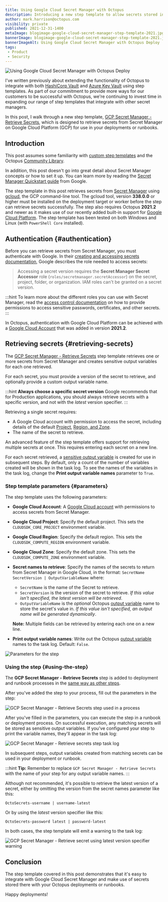 ```yaml
---
title: Using Google Cloud Secret Manager with Octopus
description: Introducing a new step template to allow secrets stored in Google Cloud Secret Manager to be used in deployments or runbooks.
author: mark.harrison@octopus.com
visibility: private
published: 2021-12-31-1400
metaImage: blogimage-google-cloud-secret-manager-step-template-2021.jpg
bannerImage: blogimage-google-cloud-secret-manager-step-template-2021.jpg
bannerImageAlt: Using Google Cloud Secret Manager with Octopus Deploy
tags:
 - Product
 - Security
---
```


![Using Google Cloud Secret Manager with Octopus Deploy](blogimage-google-cloud-secret-manager-step-template-2021.jpg)

I've written previously about extending the functionality of Octopus to integrate with both [HashiCorp Vault](https://octopus.com/blog/using-hashicorp-vault-with-octopus-deploy) and [Azure Key Vault](https://octopus.com/blog/using-azure-key-vault-with-octopus) using step templates. As part of our commitment to provide more ways for our customers to be successful with Octopus, we're continuing to invest time in expanding our range of step templates that integrate with other secret managers.

In this post, I walk through a new step template, [GCP Secret Manager - Retrieve Secrets](https://library.octopus.com/step-templates/9f5a9e3c-76b1-462f-972a-ae91d5deaa05/actiontemplate-gcp-secret-manager-retrieve-secrets), which is designed to retrieve secrets from Secret Manager on Google Cloud Platform (GCP) for use in your deployments or runbooks.

## Introduction

This post assumes some familiarity with [custom step templates](https://octopus.com/docs/projects/custom-step-templates) and the Octopus [Community Library](https://octopus.com/docs/projects/community-step-templates). 

In addition, this post doesn't go into great detail about Secret Manager concepts or how to set it up. You can learn more by reading the [Secret Manager Quickstart guide](https://cloud.google.com/secret-manager/docs/quickstart) from Google.

The step template in this post retrieves secrets from [Secret Manager](https://cloud.google.com/secret-manager) using [gcloud](https://cloud.google.com/sdk/gcloud), the GCP command-line tool. The gcloud tool, version **338.0.0** or higher must be installed on the deployment target or worker before the step can retrieve secrets successfully. The step also requires Octopus **2021.2** and newer as it makes use of our recently added built-in support for [Google Cloud Platform](https://octopus.com/blog/google-cloud-platform-integration). The step template has been tested on both Windows and Linux (with `PowerShell Core` installed).

## Authentication {#authentication}

Before you can retrieve secrets from Secret Manager, you must authenticate with Google. In their [creating and accessing secrets documentation](https://cloud.google.com/secret-manager/docs/creating-and-accessing-secrets), Google describes the role needed to access secrets:

> Accessing a secret version requires the **Secret Manager Secret Accessor** role (`roles/secretmanager.secretAccessor`) on the secret, project, folder, or organization. IAM roles can't be granted on a secret version.

:::hint
To learn more about the different roles you can use with Secret Manager, read the [access control documentation](https://cloud.google.com/secret-manager/docs/access-control) on how to provide permissions to access sensitive passwords, certificates, and other secrets.
:::

In Octopus, authentication with Google Cloud Platform can be achieved with a [Google Cloud Account](https://octopus.com/docs/infrastructure/accounts/google-cloud) that was added in version **2021.2**.

## Retrieving secrets {#retrieving-secrets}

The [GCP Secret Manager - Retrieve Secrets](https://library.octopus.com/step-templates/9f5a9e3c-76b1-462f-972a-ae91d5deaa05/actiontemplate-gcp-secret-manager-retrieve-secrets) step template retrieves one or more secrets from Secret Manager and creates sensitive output variables for each one retrieved. 

For each secret, you must provide a version of the secret to retrieve, and optionally provide a custom output variable name.

:::hint
**Always choose a specific secret version**
Google recommends that for Production applications, you should always retrieve secrets with a specific version, and not with the *latest* version specifier.
:::

Retrieving a single secret requires:

- A Google Cloud account with permission to access the secret, including details of the default [Project](https://g.octopushq.com/GCPDefaultProject), [Region, and Zone](https://g.octopushq.com/GCPDefaultRegionAndZone).
- The name of the secret to retrieve.

An advanced feature of the step template offers support for retrieving multiple secrets at once. This requires entering each secret on a new line.

For each secret retrieved, a [sensitive output variable](https://octopus.com/docs/projects/variables/output-variables#sensitive-output-variables) is created for use in subsequent steps. By default, only a count of the number of variables created will be shown in the task log. To see the names of the variables in the task log, change the **Print output variable names** parameter to `True`.

### Step template parameters {#parameters}

The step template uses the following parameters:

- **Google Cloud Account**: A [Google Cloud account](https://octopus.com/docs/infrastructure/accounts/google-cloud) with permissions to access secrets from Secret Manager.
- **Google Cloud Project**: Specify the default project. This sets the `CLOUDSDK_CORE_PROJECT` environment variable.
- **Google Cloud Region**: Specify the default region. This sets the `CLOUDSDK_COMPUTE_REGION` environment variable.
- **Google Cloud Zone**: Specify the default zone. This sets the `CLOUDSDK_COMPUTE_ZONE` environment variable.
- **Secret names to retrieve**: Specify the names of the secrets to return from Secret Manager in Google Cloud, in the format: `SecretName SecretVersion | OutputVariableName` where:

    - `SecretName` is the name of the Secret to retrieve.
    - `SecretVersion` is the version of the secret to retrieve. *If this value isn't specified, the latest version will be retrieved*.
    - `OutputVariableName` is the *optional* Octopus [output variable](https://octopus.com/docs/projects/variables/output-variables) name to store the secret's value in. *If this value isn't specified, an output name will be generated dynamically*.

    **Note:** Multiple fields can be retrieved by entering each one on a new line.
- **Print output variable names**: Write out the Octopus [output variable](https://octopus.com/docs/projects/variables/output-variables) names to the task log. Default: `False`.

![Parameters for the step](gcp-secret-manager-retrieve-secrets-step-parameters.png)

### Using the step {#using-the-step}

The **GCP Secret Manager - Retrieve Secrets** step is added to deployment and runbook processes in the [same way as other steps](https://octopus.com/docs/projects/steps#adding-steps-to-your-deployment-processes).

After you've added the step to your process, fill out the parameters in the step:

![GCP Secret Manager - Retrieve Secrets step used in a process](gcp-secret-manager-retrieve-secrets-step-in-process.png)

After you've filled in the parameters, you can execute the step in a runbook or deployment process. On successful execution, any matching secrets will be stored as sensitive output variables. If you've configured your step to print the variable names, they'll appear in the task log:

![GCP Secret Manager - Retrieve secrets step task log](gcp-secret-manager-retrieve-secrets-step-output-variable.png)

In subsequent steps, output variables created from matching secrets can be used in your deployment or runbook.

:::hint
**Tip:** Remember to replace `GCP Secret Manager - Retrieve Secrets` with the name of your step for any output variable names.
:::

Although not recommended, it's possible to retrieve the latest version of a secret, either by omitting the version from the secret names parameter like this:

```text
OctoSecrets-username | username-latest
```

Or by using the *latest* version specifier like this:

```text
OctoSecrets-password latest | password-latest
```

In both cases, the step template will emit a warning to the task log:

![GCP Secret Manager - Retrieve secret using latest version specifier warning](gcp-secret-manager-retrieve-secrets-step-latest-version-specifier-warning.png)

## Conclusion

The step template covered in this post demonstrates that it's easy to integrate with Google Cloud Secret Manager and make use of secrets stored there with your Octopus deployments or runbooks.

Happy deployments!
